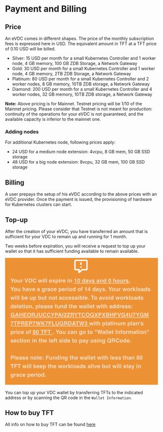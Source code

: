 # Payment and Billing

## Price

An eVDC comes in different shapes. The price of the monthly subscription fees is expressed here in USD. The equivalent amount in TFT at a TFT price of 0.10 USD will be billed.

- Silver: 15 USD per month for a small Kubernetes Controller and 1 worker node, 4 GB memory, 100 GB ZDB Storage, a Network Gateway
- Gold: 30 USD per month for a small Kubernetes Controller and 1 worker node, 4 GB memory, 2TB ZDB Storage, a Network Gateway
- Platinum: 80 USD per month for a small Kubernetes Controller and 2 worker nodes, 8 GB memory, 10TB ZDB storage, a Network Gateway 
- Diamond: 200 USD per month for a small Kubernetes Controller and 4 worker nodes, 32 GB memory, 10TB ZDB storage, a Network Gateway

**Note:** Above pricing is for Mainnet. Testnet pricing will be 1/10 of the Mainnet pricing. Please consider that Testnet is not meant for production: continuity of the operations for your eVDC is not guaranteed, and the available capacity is inferior to the mainnet one.

### Adding nodes

For additional Kubernetes node, following prices apply:

- 24 USD for a medium node extension: 4vcpu, 8 GB mem, 50 GB SSD storage
- 48 USD for a big node extension: 8vcpu, 32 GB mem, 100 GB SSD storage

## Billing

A user prepays the setup of his eVDC according to the above prices with an eVDC provider. Once the payment is issued, the provisioning of hardware for Kubernetes clusters can start.

## Top-up

After the creation of your eVDC, you have transferred an amount that is sufficient for your VDC to remain up and running for 1 month. 

Two weeks before expiration, you will receive a request to top up your wallet so that it has sufficient funding available to remain available. 

![](img/evdc_expiration_warning.png ':size=400')

You can top up your VDC wallet by transferring TFTs to the indicated address or by scanning the QR code in the `Wallet Information`.

## How to buy TFT

All info on how to buy TFT can be found [here](threefold:how_to_buy_and_sell)
